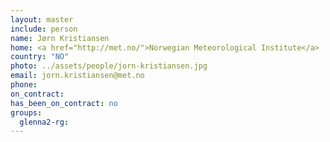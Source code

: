 ```yaml
---
layout: master
include: person
name: Jørn Kristiansen
home: <a href="http://met.no/">Norwegian Meteorological Institute</a>
country: "NO"
photo: ../assets/people/jorn-kristiansen.jpg
email: jorn.kristiansen@met.no
phone:
on_contract:
has_been_on_contract: no
groups:
  glenna2-rg:
---
```

